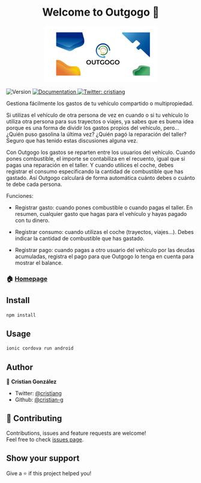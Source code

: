 <h1 align="center">Welcome to Outgogo 👋</h1>
<p align="center">
    <img src="docs/sticker-outgogo-net.png" width="300">
</p>
<p>
  <img alt="Version" src="https://img.shields.io/badge/version-1.0-blue.svg?cacheSeconds=2592000" />
  <a href="http://www.cristiangonzalez.com/portfolio/outgogo/">
    <img alt="Documentation" src="https://img.shields.io/badge/documentation-yes-brightgreen.svg" target="_blank" />
  </a>
  <a href="https://twitter.com/cristiang">
    <img alt="Twitter: cristiang" src="https://img.shields.io/twitter/follow/cristiang.svg?style=social" target="_blank" />
  </a>
</p>

Gestiona fácilmente los gastos de tu vehículo compartido o multipropiedad.

Si utilizas el vehículo de otra persona de vez en cuando o si tu vehículo lo utiliza otra persona para sus trayectos o viajes, ya sabes que es buena idea porque es una forma de dividir los gastos propios del vehículo, pero... ¿Quién puso gasolina la última vez? ¿Quién pagó la reparación del taller? Seguro que has tenido estas discusiones alguna vez.

Con Outgogo los gastos se reparten entre los usuarios del vehículo. Cuando pones combustible, el importe se contabiliza en el recuento, igual que si pagas una reparación en el taller. Y cuando utilices el coche, debes registrar el consumo especificando la cantidad de combustible que has gastado. Así Outgogo calculará de forma automática cuánto debes o cuánto te debe cada persona.

Funciones:

- Registrar gasto: cuando pones combustible o cuando pagas el taller. En resumen, cualquier gasto que hagas para el vehículo y hayas pagado con tu dinero.

- Registrar consumo: cuando utilizas el coche (trayectos, viajes...). Debes indicar la cantidad de combustible que has gastado.

- Registrar pago: cuando pagas a otro usuario del vehículo por las deudas acumuladas, registra el pago para que Outgogo lo tenga en cuenta para mostrar el balance.

### 🏠 [Homepage](http://www.cristiangonzalez.com/portfolio/outgogo/)

## Install

```sh
npm install
```

## Usage

```sh
ionic cordova run android
```

## Author

👤 **Cristian González**

* Twitter: [@cristiang](https://twitter.com/cristiang)
* Github: [@cristian-g](https://github.com/cristian-g)

## 🤝 Contributing

Contributions, issues and feature requests are welcome!<br />Feel free to check [issues page](https://github.com/cristian-g/outgogo-app/issues).

## Show your support

Give a ⭐️ if this project helped you!
